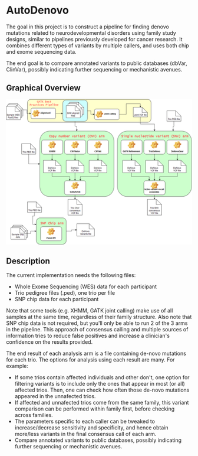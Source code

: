 # AutoDenovo

The goal in this project is to construct a pipeline for finding denovo mutations related to neurodevelopmental disorders using family study designs, similar to pipelines previously developed for cancer research. It combines different types of variants by multiple callers, and uses both chip and exome sequencing data. 

The end goal is to compare annotated variants to public databases (dbVar, ClinVar), possibly indicating further sequencing or mechanistic avenues.

## Graphical Overview
![Flowchart](main_flow.png "MainFlow")

## Description

The current implementation needs the following files:

* Whole Exome Sequencing (WES) data for each participant
* Trio pedigree files (.ped), one trio per file
* SNP chip data for each participant

Note that some tools (e.g. XHMM, GATK joint calling) make use of all samples at the same time, regardless of their family structure. Also note that SNP chip data is not required, but you'll only be able to run 2 of the 3 arms in the pipeline. This approach of consensus calling and multiple sources of information tries to reduce false positives and increase a clinician's confidence on the results provided. 

The end result of each analysis arm is a file containing de-novo mutations for each trio. The options for analysis using each result are many. For example:

* If some trios contain affected individuals and other don't, one option for filtering variants is to include only the ones that appear in most (or all) affected trios. Then, one can check how often those de-novo mutations appeared in the unnafected trios.
* If affected and unnafected trios come from the same family, this variant comparison can be performed within family first, before checking across families.
* The parameters specific to each caller can be tweaked to increase/decrease sensitivity and specificity, and hence obtain more/less variants in the final consensus call of each arm.
* Compare annotated variants to public databases, possibly indicating further sequencing or mechanistic avenues.
